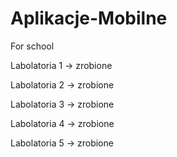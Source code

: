 # Aplikacje-Mobilne
For school

Labolatoria 1 -> zrobione

Labolatoria 2 -> zrobione

Labolatoria 3 -> zrobione

Labolatoria 4 -> zrobione

Labolatoria 5 -> zrobione
